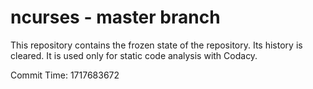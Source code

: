 # ncurses - master branch

This repository contains the frozen state of the repository.
Its history is cleared. It is used only for static code
analysis with Codacy.

Commit Time: 1717683672